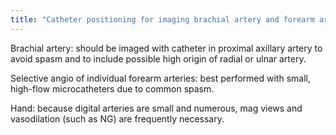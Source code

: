 ```yaml
---
title: "Catheter positioning for imaging brachial artery and forearm arteries; angio of hand"
---
```

Brachial artery: should be imaged with catheter in proximal axillary artery to avoid spasm and to include possible high origin of radial or ulnar artery.

Selective angio of individual forearm arteries: best performed with small, high-flow microcatheters due to common spasm.

Hand: because digital arteries are small and numerous, mag views and vasodilation (such as NG) are frequently necessary.


